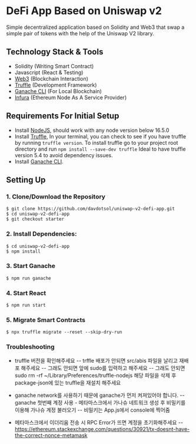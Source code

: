 # DeFi App Based on Uniswap v2

Simple decentralized application based on Solidity and Web3 that swap a simple pair of tokens with the help of the Uniswap V2 library.

## Technology Stack & Tools

- Solidity (Writing Smart Contract)
- Javascript (React & Testing)
- [Web3](https://web3js.readthedocs.io/en/v1.5.2/) (Blockchain Interaction)
- [Truffle](https://www.trufflesuite.com/docs/truffle/overview) (Development Framework)
- [Ganache CLI](https://github.com/trufflesuite/ganache-cli-archive) (For Local Blockchain)
- [Infura](https://infura.io/) (Ethereum Node As A Service Provider)

## Requirements For Initial Setup

- Install [NodeJS](https://nodejs.org/en/), should work with any node version below 16.5.0
- Install [Truffle](https://www.trufflesuite.com/docs/truffle/overview), In your terminal, you can check to see if you have truffle by running `truffle version`. To install truffle go to your project root directory and run `npm install --save-dev truffle` Ideal to have truffle version 5.4 to avoid dependency issues.
- Install [Ganache CLI](https://github.com/trufflesuite/ganache-cli-archive).

## Setting Up

### 1. Clone/Download the Repository

```
$ git clone https://github.com/davdotsol/uniswap-v2-defi-app.git
$ cd uniswap-v2-defi-app
$ git checkout starter
```

### 2. Install Dependencies:

```
$ cd uniswap-v2-defi-app
$ npm install
```

### 3. Start Ganache

`$ npm run ganache`

### 4. Start React
`$ npm run start`

### 5. Migrate Smart Contracts

`$ npx truffle migrate --reset --skip-dry-run`

### Troubleshooting
- truffle 버전을 확인해주세요
-- trffle 배포가 안되면 src/abis 파일을 날리고 재배포 해주세요
-- 그래도 안되면 앞에 sudo를 입력하고 해주세요
-- 그래도 안되면 sudo rm -rf ~/Library/Preferences/truffle-nodejs 해당 파일을 삭제 후 package-json에 있는 truffle을 재설치 해주세요

- ganache network를 사용하기 때문에 ganache가 먼저 켜져있어야 합니다.
-- ganache 첫번째 계정 사용 - 메타마스크에서 가나슈 네트워크 생성 후 비밀키를 이용해 가나슈 계정 불러오기 -- 비밀키는 App.js에서 console에 찍어줌

- 메타마스크에서 이더리움 전송 시 RPC Error가 뜨면 계정을 초기화해주세요
-- https://ethereum.stackexchange.com/questions/30921/tx-doesnt-have-the-correct-nonce-metamask
